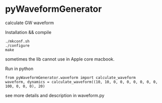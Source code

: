 # pyWaveformGenerator
calculate GW waveform

Installation && compile
```
./mkconf.sh
./configure
make
```
sometimes the lib cannot use in Apple core macbook.


Run in python
```
from pyWaveformGenerator.waveform import calculate_waveform
waveform, dynamics = calculate_waveform((10, 10, 0, 0, 0, 0, 0, 0, 0, 100, 0, 0, 0), 20)
```
see more details and description in waveform.py
